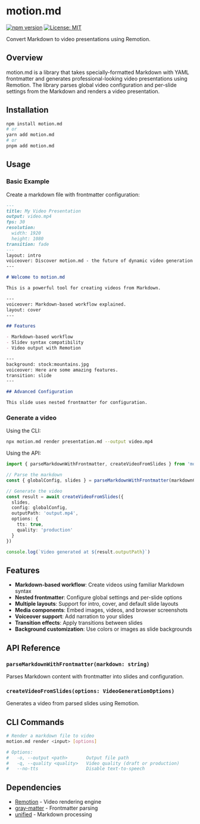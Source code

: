 # motion.md

[![npm version](https://img.shields.io/npm/v/motion.md.svg)](https://www.npmjs.com/package/motion.md)
[![License: MIT](https://img.shields.io/badge/License-MIT-blue.svg)](https://opensource.org/licenses/MIT)

Convert Markdown to video presentations using Remotion.

## Overview

motion.md is a library that takes specially-formatted Markdown with YAML frontmatter and generates professional-looking video presentations using Remotion. The library parses global video configuration and per-slide settings from the Markdown and renders a video presentation.

## Installation

```bash
npm install motion.md
# or
yarn add motion.md
# or
pnpm add motion.md
```

## Usage

### Basic Example

Create a markdown file with frontmatter configuration:

```markdown
---
title: My Video Presentation
output: video.mp4
fps: 30
resolution:
  width: 1920
  height: 1080
transition: fade
---
layout: intro
voiceover: Discover motion.md - the future of dynamic video generation
---

# Welcome to motion.md

This is a powerful tool for creating videos from Markdown.

---
voiceover: Markdown-based workflow explained.
layout: cover
---

## Features

- Markdown-based workflow
- Slidev syntax compatibility
- Video output with Remotion

---
background: stock:mountains.jpg
voiceover: Here are some amazing features.
transition: slide
---

## Advanced Configuration

This slide uses nested frontmatter for configuration.
```

### Generate a video

Using the CLI:

```bash
npx motion.md render presentation.md --output video.mp4
```

Using the API:

```typescript
import { parseMarkdownWithFrontmatter, createVideoFromSlides } from 'motion.md'

// Parse the markdown
const { globalConfig, slides } = parseMarkdownWithFrontmatter(markdownContent)

// Generate the video
const result = await createVideoFromSlides({
  slides,
  config: globalConfig,
  outputPath: 'output.mp4',
  options: {
    tts: true,
    quality: 'production'
  }
})

console.log(`Video generated at ${result.outputPath}`)
```

## Features

- **Markdown-based workflow**: Create videos using familiar Markdown syntax
- **Nested frontmatter**: Configure global settings and per-slide options
- **Multiple layouts**: Support for intro, cover, and default slide layouts
- **Media components**: Embed images, videos, and browser screenshots
- **Voiceover support**: Add narration to your slides
- **Transition effects**: Apply transitions between slides
- **Background customization**: Use colors or images as slide backgrounds

## API Reference

### `parseMarkdownWithFrontmatter(markdown: string)`

Parses Markdown content with frontmatter into slides and configuration.

### `createVideoFromSlides(options: VideoGenerationOptions)`

Generates a video from parsed slides using Remotion.

## CLI Commands

```bash
# Render a markdown file to video
motion.md render <input> [options]

# Options:
#   -o, --output <path>       Output file path
#   -q, --quality <quality>   Video quality (draft or production)
#   --no-tts                  Disable text-to-speech
```

## Dependencies

- [Remotion](https://www.remotion.dev/) - Video rendering engine
- [gray-matter](https://github.com/jonschlinkert/gray-matter) - Frontmatter parsing
- [unified](https://unifiedjs.com/) - Markdown processing
